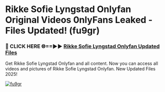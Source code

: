 # Rikke Sofie Lyngstad Onlyfan Original Videos 0nlyFans Leaked - Files Updated! (fu9gr)

<h3>🔴 CLICK HERE 🌐==►► <a href="https://tinyurl.com/brd5kh86" rel="nofollow">Rikke Sofie Lyngstad Onlyfan Updated Files</a></h3>

Get Rikke Sofie Lyngstad Onlyfan and all content. Now you can access all videos and pictures of Rikke Sofie Lyngstad Onlyfan. New Updated Files 2025!

[![fu9gr](https://i.imgur.com/K7sEzmb.gif)](https://tinyurl.com/brd5kh86)
